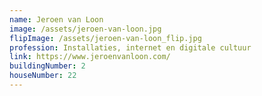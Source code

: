 ```yaml
---
name: Jeroen van Loon
image: /assets/jeroen-van-loon.jpg
flipImage: /assets/jeroen-van-loon_flip.jpg
profession: Installaties, internet en digitale cultuur
link: https://www.jeroenvanloon.com/
buildingNumber: 2
houseNumber: 22
---
```

